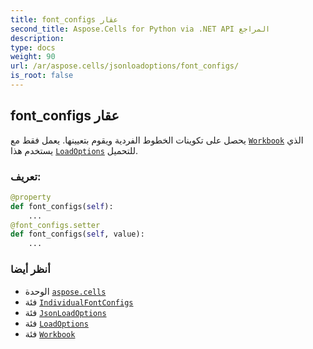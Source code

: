 ```yaml
---
title: font_configs عقار
second_title: Aspose.Cells for Python via .NET API المراجع
description:
type: docs
weight: 90
url: /ar/aspose.cells/jsonloadoptions/font_configs/
is_root: false
---
```

##  font_configs عقار

 يحصل على تكوينات الخطوط الفردية ويقوم بتعيينها.
يعمل فقط مع [`Workbook`](/cells/python-net/ar/aspose.cells/workbook) الذي يستخدم هذا [`LoadOptions`](/cells/python-net/ar/aspose.cells/loadoptions) للتحميل.
###  تعريف:
```python
@property
def font_configs(self):
    ...
@font_configs.setter
def font_configs(self, value):
    ...
```

###  أنظر أيضا
* الوحدة [`aspose.cells`](../../)
* فئة [`IndividualFontConfigs`](/cells/python-net/ar/aspose.cells/individualfontconfigs)
* فئة [`JsonLoadOptions`](/cells/python-net/ar/aspose.cells/jsonloadoptions)
* فئة [`LoadOptions`](/cells/python-net/ar/aspose.cells/loadoptions)
* فئة [`Workbook`](/cells/python-net/ar/aspose.cells/workbook)

